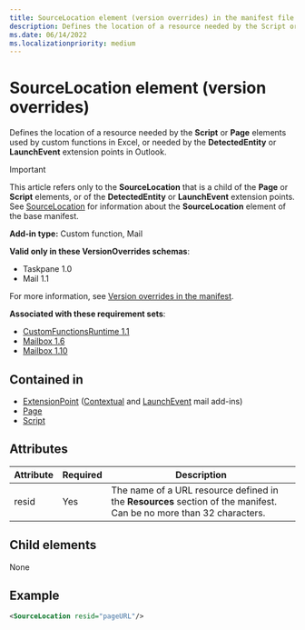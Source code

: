 ```yaml
---
title: SourceLocation element (version overrides) in the manifest file
description: Defines the location of a resource needed by the Script or Page elements used by custom functions in Excel, or needed by the DetectedEntity or LaunchEvent extension points in Outlook.
ms.date: 06/14/2022
ms.localizationpriority: medium
---
```


# SourceLocation element (version overrides)

Defines the location of a resource needed by the **Script** or **Page** elements used by custom functions in Excel, or needed by the **DetectedEntity** or **LaunchEvent** extension points in Outlook.

> [!IMPORTANT]
> This article refers only to the **SourceLocation** that is a child of the **Page** or **Script** elements, or of the **DetectedEntity** or **LaunchEvent** extension points. See [SourceLocation](sourcelocation.md) for information about the **SourceLocation** element of the base manifest.

**Add-in type:** Custom function, Mail

**Valid only in these VersionOverrides schemas**:

- Taskpane 1.0
- Mail 1.1

For more information, see [Version overrides in the manifest](/office/dev/add-ins/develop/add-in-manifests#version-overrides-in-the-manifest).

**Associated with these requirement sets**:

- [CustomFunctionsRuntime 1.1](../requirement-sets/excel/custom-functions-requirement-sets.md)
- [Mailbox 1.6](../requirement-sets/outlook/requirement-set-1.6/outlook-requirement-set-1.6.md)
- [Mailbox 1.10](../requirement-sets/outlook/requirement-set-1.10/outlook-requirement-set-1.10.md)

## Contained in

- [ExtensionPoint](extensionpoint.md) ([Contextual](extensionpoint.md#detectedentity) and [LaunchEvent](extensionpoint.md#launchevent) mail add-ins)
- [Page](page.md)
- [Script](script.md)

## Attributes

| Attribute | Required | Description                                                                          |
|-----------|----------|--------------------------------------------------------------------------------------|
| resid     | Yes      | The name of a URL resource defined in the **Resources** section of the manifest. Can be no more than 32 characters. |

## Child elements

None

## Example

```xml
<SourceLocation resid="pageURL"/>
```

